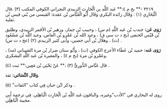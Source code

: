 ٣٢١٩ -** بخ م ٤:** عَبد اللَّهِ بن الْحَارِث الزبيدي النجراني الكوفي المكتب (٣) .قال الْبُخَارِي (١) : وَقَال زائدة البكري وَقَال أَبُو الْعَبَّاس بْن عقدة: القيسي من بْني قيس بْن ثعلبة.

**رَوَى عَن:** جندب بْن عَبد اللَّهِ (م س) ، وحبيب بْن جماز، وزهير بْن الأقمر الزبيدي، وطليق بْن قَيْس الحنفي (بخ د ت سي ق) ، وعبد الله بْن عَمْرو بْن العاص، وعبد اللَّه بْن مَسْعُود (ت) ، وهلال بْن أَبي حصين، وأبي كثير الزبيدي (٢) (عخ د ت س) .

**رَوَى عَنه:** حميد بْن عَطَاء الأعرج الكوفي (ت) ، وأَبُو سنان ضرار بْن مرة الشيباني (مد) ، وعَمْرو بْن مرة (بخ م ٤) ، والمغيرة بْن عَبد اللَّهِ اليشكري.

قال عَبَّاس الدُّورِيُّ (٣) ،** عَنْ يَحْيَى بْن مَعِين:** ثبت (٤) .

**وَقَال النَّسَائي:** ثقة.

وذكر ابْن حبان فِي كتاب "الثقات" (٥) .

روى له البخاري في "الأدب"وغيره، والباقون.عَبد اللَّهِ بْن الْحَارِث الْبَاهِلِي. فِي ترجمة أَبِي مجيبة الْبَاهِلِي.